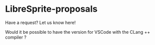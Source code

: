 # LibreSprite-proposals
Have a request? Let us know here!

Would it be possible to have the version for VSCode with the CLang ++ compiler ?
